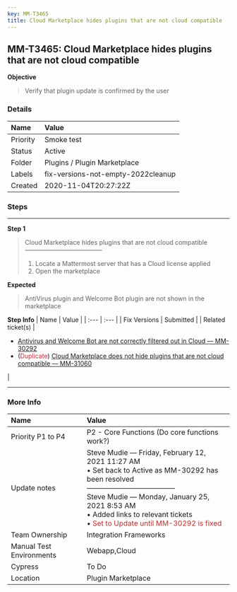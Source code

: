 ```yaml
---
key: MM-T3465
title: Cloud Marketplace hides plugins that are not cloud compatible
---
```


## MM-T3465: Cloud Marketplace hides plugins that are not cloud compatible

**Objective**

> <article>Verify that plugin update is confirmed by the user</article>

### Details

| Name     | Value                              |
| :------- | :--------------------------------- |
| Priority | Smoke test                         |
| Status   | Active                             |
| Folder   | Plugins / Plugin Marketplace       |
| Labels   | fix-versions-not-empty-2022cleanup |
| Created  | 2020-11-04T20:27:22Z               |

### Steps

<hr/>

**Step 1**

> <article>Cloud Marketplace hides plugins that are not cloud compatible<br>–––––––––––––––––––––––––<ol><li>Locate a Mattermost server that has a Cloud license applied</li><li>Open the marketplace</li></ol></article>

**Expected**

> <article>AntiVirus plugin and Welcome Bot plugin are not shown in the marketplace&nbsp;</article>

**Step Info**
| Name | Value |
| :--- | :--- |
| Fix Versions | Submitted |
| Related ticket(s) | <ul><li><a href="https://mattermost.atlassian.net/browse/MM-30292">Antivirus and Welcome Bot are not correctly filtered out in Cloud — MM-30292</a></li><li>(<span style="color: rgb(184, 49, 47);">Duplicate</span>) <a href="https://mattermost.atlassian.net/browse/MM-31060">Cloud Marketplace does not hide plugins that are not cloud compatible — MM-31060</a></li></ul> |

<hr/>

### More Info

| Name                     | Value                                                                                                                                                                                                                                                                                                               |
| :----------------------- | :------------------------------------------------------------------------------------------------------------------------------------------------------------------------------------------------------------------------------------------------------------------------------------------------------------------ |
| Priority P1 to P4        | P2 - Core Functions (Do core functions work?)                                                                                                                                                                                                                                                                       |
| Update notes             | Steve Mudie — Friday, February 12, 2021 11:27 AM<br>• Set back to Active as MM-30292 has been resolved<br>–––––––––––––––––––––––––<br>Steve Mudie — Monday, January 25, 2021 8:53 AM<br>• Added links to relevant tickets<br>• <span style="color: rgb(184, 49, 47);">Set to Update until MM-30292 is fixed</span> |
| Team Ownership           | Integration Frameworks                                                                                                                                                                                                                                                                                              |
| Manual Test Environments | Webapp,Cloud                                                                                                                                                                                                                                                                                                        |
| Cypress                  | To Do                                                                                                                                                                                                                                                                                                               |
| Location                 | Plugin Marketplace                                                                                                                                                                                                                                                                                                  |
